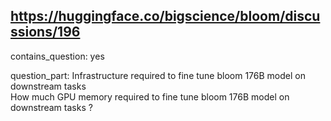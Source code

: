 ## https://huggingface.co/bigscience/bloom/discussions/196

contains_question: yes

question_part: Infrastructure required to fine tune bloom 176B model on downstream tasks  
How much GPU memory required to fine tune bloom 176B model on downstream tasks ?